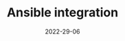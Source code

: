 ---
date: '2022-29-06'
title: Ansible integration
page_title: Ansible
categories:
  - infra
description: Install the Clairdash Docker image via Ansible
images:
  - integrations/docker-clairdash.png
logo: integrations/portainer/logo.png
draft: 'false'
integrations:
  - deploy
integration: deploy
integrationcategories:
  - All
  - deploy
published_by: Clairdash
site_url: 'https://www.ansible.com/'
plan: Free
docs_url: 'https://docs.clairdash.com/docs/ansible'
type: "templates"
---